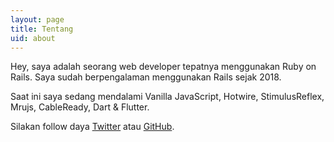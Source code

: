 ```yaml
---
layout: page
title: Tentang
uid: about
---
```


Hey, saya adalah seorang web developer tepatnya menggunakan Ruby on Rails. Saya sudah berpengalaman menggunakan Rails sejak 2018.

Saat ini saya sedang mendalami Vanilla JavaScript, Hotwire, StimulusReflex, Mrujs, CableReady, Dart & Flutter.

Silakan follow daya [Twitter](https://twitter.com/khoerodin) atau [GitHub](https://github.com/khoerodin).

